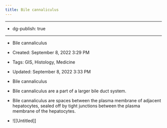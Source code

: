 ```yaml
---
title: Bile cannaliculus
---
```


- --

- dg-publish: true

- --

- Bile cannaliculus

- Created: September 8, 2022 3:29 PM

- Tags: GIS, Histology, Medicine

- Updated: September 8, 2022 3:33 PM

- Bile cannaliculus

- Bile cannaliculus are a part of a larger bile duct system.

- Bile cannaliculus are spaces between the plasma membrane of adjacent hepatocytes, sealed off by tight junctions between the plasma membrane of the hepatocytes.

- ![[Untitled]]
